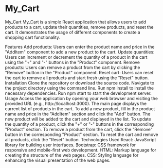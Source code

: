 # My_Cart
My_Cart
My_Cart is a simple React application that allows users to add products to a cart, update their quantities, remove products, and reset the cart. It demonstrates the usage of different components to create a shopping cart functionality.

Features
Add products: Users can enter the product name and price in the "AddItem" component to add a new product to the cart.
Update quantities: Users can increment or decrement the quantity of a product in the cart using the "+" and "-" buttons in the "Product" component.
Remove products: Users can remove a product from the cart by clicking the "Remove" button in the "Product" component.
Reset cart: Users can reset the cart to remove all products and start fresh using the "Reset" button.
Installation
Clone the repository or download the source code.
Navigate to the project directory using the command line.
Run npm install to install the necessary dependencies.
Run npm start to start the development server.
Usage
Access the application by opening your web browser and visiting the provided URL (e.g., http://localhost:3000).
The main page displays the current list of products in the cart.
To add a new product, fill in the product name and price in the "AddItem" section and click the "Add" button.
The new product will be added to the cart and displayed in the list.
To update the quantity of a product, click the "+" or "-" buttons in the corresponding "Product" section.
To remove a product from the cart, click the "Remove" button in the corresponding "Product" section.
To reset the cart and remove all products, click the "Reset" button.
Technologies Used
React: JavaScript library for building user interfaces.
Bootstrap: CSS framework for responsive and mobile-first web development.
HTML: Markup language for creating the structure of the web pages.
CSS: Styling language for enhancing the visual presentation of the web pages.
